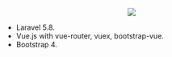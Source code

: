 <p align="center"><img src="https://laravel.com/assets/img/components/logo-laravel.svg"></p>

- Laravel 5.8.
- Vue.js with vue-router, vuex, bootstrap-vue.
- Bootstrap 4.
